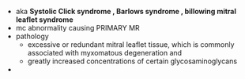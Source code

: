 - aka **Systolic Click syndrome , Barlows syndrome , billowing mitral leaflet syndrome** 
- mc abnormality causing PRIMARY MR 
- pathology 
	- excessive or redundant mitral leaflet tissue, which is commonly associated with myxomatous degeneration and 
	- greatly increased concentrations of certain glycosaminoglycans
- 